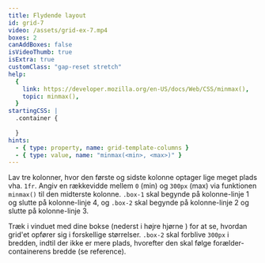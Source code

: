 ```yaml
---
title: Flydende layout
id: grid-7
video: /assets/grid-ex-7.mp4
boxes: 2
canAddBoxes: false
isVideoThumb: true
isExtra: true
customClass: "gap-reset stretch"
help:
  {
    link: https://developer.mozilla.org/en-US/docs/Web/CSS/minmax(),
    topic: minmax(),
  }
startingCSS: |
  .container {
    
  }
hints:
  - { type: property, name: grid-template-columns }
  - { type: value, name: "minmax(<min>, <max>)" }
---
```


Lav tre kolonner, hvor den første og sidste kolonne optager lige meget plads vha. `1fr`. Angiv en rækkevidde mellem `0` (min) og `300px` (max) via funktionen `minmax()` til den midterste kolonne. `.box-1` skal begynde på kolonne-linje 1 og slutte på kolonne-linje 4, og `.box-2` skal begynde på kolonne-linje 2 og slutte på kolonne-linje 3.

Træk i vinduet med dine bokse (nederst i højre hjørne <span class="resize"></span>) for at se, hvordan grid'et opfører sig i forskellige størrelser. `.box-2` skal forblive `300px` i bredden, indtil der ikke er mere plads, hvorefter den skal følge forælder-containerens bredde (se reference).
